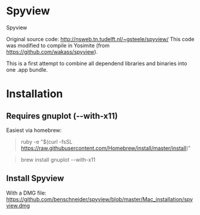 # Spyview
Spyview

Original source code: http://nsweb.tn.tudelft.nl/~gsteele/spyview/
This code was modified to compile in Yosimite (from https://github.com/wakass/spyview).

This is a first attempt to combine all dependend libraries and binaries into one .app bundle.

# Installation

## Requires gnuplot (--with-x11)
Easiest via homebrew:

> ruby -e "$(curl -fsSL https://raw.githubusercontent.com/Homebrew/install/master/install)"

> brew install gnuplot --with-x11

## Install Spyview
With a DMG file:
https://github.com/benschneider/spyview/blob/master/Mac_installation/spyview.dmg
